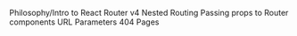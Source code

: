 Philosophy/Intro to React Router v4
Nested Routing
Passing props to Router components
URL Parameters
404 Pages
